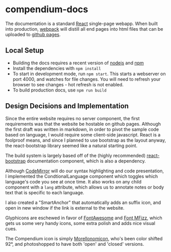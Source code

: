 # compendium-docs

The documentation is a standard [React](https://facebook.github.io/react/) single-page webapp.  When built into production, [webpack](https://webpack.github.io/) will distill all end pages into html files that can be uploaded to [github pages](https://pages.github.com/).

## Local Setup

- Building the docs requires a recent version of [nodejs](https://nodejs.org/en/) and [npm](https://www.npmjs.com/)
- Install the dependencies with `npm install`
- To start in development mode, run `npm start`.  This starts a webserver on port 4000, and watches for file changes.  You will need to refresh your browser to see changes - hot refresh is not enabled.
- To build production docs, use `npm run build`

## Design Decisions and Implementation

Since the entire website requires no server component, the first requirements was that the website be hostable on github pages.  Although the first draft was written in markdown, in order to pivot the sample code based on language, I would require some client-side javascript.  React is a foolproof means, and since I planned to use bootstrap as the layout anyway, the react-bootstrap library seemed like a natural starting point.  

The build system is largely based off of the (highly recommended) [react-bootstrap](https://github.com/react-bootstrap/react-bootstrap) documentation component, which is also a dependency.

Although [CodeMirror](https://codemirror.net/) will do our syntax highlighting and code presentation, I implemented the CondtionalLanguage component which toggles which language's code you see at once time.  It also works on any child component with a `lang` attribute, which allows us to annotate notes or body text that is specific to each language.

I also created a "SmartAnchor" that automatically adds an suffix icon, and open in new window if the link is external to the website.

Glyphicons are eschewed in favor of [FontAwesome](https://fortawesome.github.io/Font-Awesome/) and [Font MFizz](http://fizzed.com/oss/font-mfizz), which gets us some very handy icons, some extra polish and adds nice visual cues.

The Compendium icon is simply [Morellonomicon](http://ddragon.leagueoflegends.com/cdn/6.9.1/img/sprite/item1.png), who's been color shifted 92&deg;, and photoshopped to have both 'open' and 'closed' versions.
